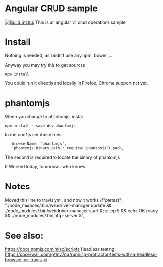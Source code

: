 # Angular CRUD sample
[![Build Status](https://travis-ci.org/pxai/angular-crud.svg?branch=master)](https://travis-ci.org/pxai/angular-crud)
This is an angular v1 crud operations sample

# Install
Nothing is needed, as I didn't use any npm, bower, ...

Anyway you may try this to get sources
```
npm install
```
You could run it directly and locally in Firefox.
Chrome support not yet.

# phantomjs
When you change to phantomjs, install
```
npm install --save-dev phantomjs
```

In the conf.js set these lines:
```
   browserName: 'phantomjs',
   'phantomjs.binary.path': require('phantomjs').path,
```

The second is required to locate the binary of
phantomjs

It Worked today, tomorrow.. who knows

# Notes
 Moved this line to travis.yml, and now it works
    //"pretest": "./node_modules/.bin/webdriver-manager update && ./node_modules/.bin/webdriver-manager start &; sleep 5 && echo OK ready && ./node_modules/.bin/http-server &",

# See also:
https://docs.npmjs.com/misc/scripts
Headless testing:
https://coderwall.com/p/1ny7nq/running-protractor-tests-with-a-headless-browser-on-travis-ci